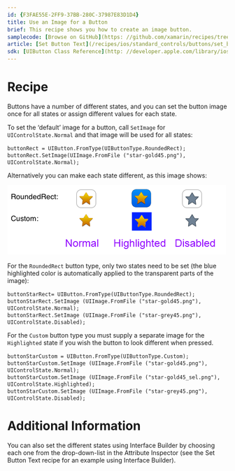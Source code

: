 ```yaml
---
id: {F3FAE55E-2FF9-37BB-280C-37987E83D1D4}  
title: Use an Image for a Button  
brief: This recipe shows you how to create an image button.  
samplecode: [Browse on GitHub](https: //github.com/xamarin/recipes/tree/master/ios/standard_controls/buttons/Use_an_Image_for_a_Button)  
article: [Set Button Text](/recipes/ios/standard_controls/buttons/set_button_text)  
sdk: [UIButton Class Reference](http: //developer.apple.com/library/ios/#DOCUMENTATION/UIKit/Reference/UIButton_Class/UIButton/UIButton.html)  
---
```


<a name="Recipe" class="injected"></a>


# Recipe

Buttons have a number of different states, and you can set the button image
once for all states or assign different values for each state.

To set the ‘default’ image for a button, call `SetImage` for
`UIControlState.Normal` and that image will be used for all states: 

```
buttonRect = UIButton.FromType(UIButtonType.RoundedRect);
buttonRect.SetImage(UIImage.FromFile ("star-gold45.png"), UIControlState.Normal);
```

Alternatively you can make each state different, as this image shows: 

 ![](Images/ImageButtons.png)

For the `RoundedRect` button type, only two states need to be set (the blue
highlighted color is automatically applied to the transparent parts of the
image): 

```
buttonStarRect= UIButton.FromType(UIButtonType.RoundedRect);
buttonStarRect.SetImage (UIImage.FromFile ("star-gold45.png"), UIControlState.Normal);
buttonStarRect.SetImage (UIImage.FromFile ("star-grey45.png"), UIControlState.Disabled);
```

For the `Custom` button type you must supply a separate image for the
`Highlighted` state if you wish the button to look different when pressed.

```
buttonStarCustom = UIButton.FromType(UIButtonType.Custom);
buttonStarCustom.SetImage (UIImage.FromFile ("star-gold45.png"), UIControlState.Normal);
buttonStarCustom.SetImage (UIImage.FromFile ("star-gold45_sel.png"), UIControlState.Highlighted);
buttonStarCustom.SetImage (UIImage.FromFile ("star-grey45.png"), UIControlState.Disabled);
```

 <a name="Additional_Information" class="injected"></a>


# Additional Information

You can also set the different states using Interface Builder by choosing
each one from the drop-down-list in the Attribute Inspector (see the Set Button
Text recipe for an example using Interface Builder).